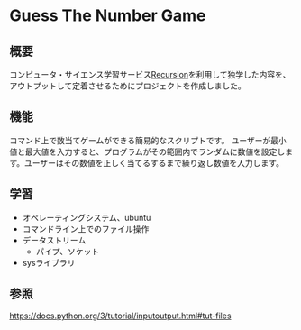 # Guess The Number Game
## 概要
コンピュータ・サイエンス学習サービス[Recursion](https://recursionist.io/)を利用して独学した内容を、アウトプットして定着させるためにプロジェクトを作成しました。
## 機能
コマンド上で数当てゲームができる簡易的なスクリプトです。 
ユーザーが最小値と最大値を入力すると、プログラムがその範囲内でランダムに数値を設定します。ユーザーはその数値を正しく当てるするまで繰り返し数値を入力します。
## 学習
- オペレーティングシステム、ubuntu
- コマンドライン上でのファイル操作  
- データストリーム
  - パイプ、ソケット
- sysライブラリ
## 参照
https://docs.python.org/3/tutorial/inputoutput.html#tut-files
